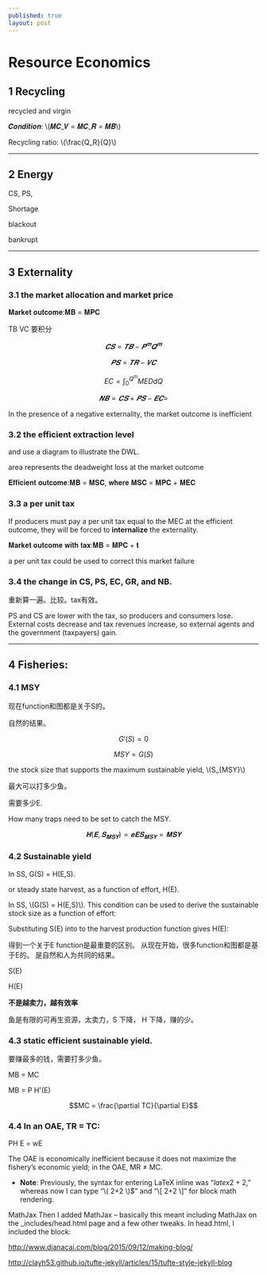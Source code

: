 ```yaml
---
published: true
layout: post
---
```


#  Resource Economics


## 1 Recycling

recycled and virgin 


𝑪𝒐𝒏𝒅𝒊𝒕𝒊𝒐𝒏: \\(𝑴𝑪_𝑽 = 𝑴𝑪_𝑹 = 𝑴𝑩\\)


Recycling ratio: \\(\frac{Q_R}{Q}\\)

------------------------------------------------------------------------------------------------

## 2  Energy

CS, PS, 

Shortage

blackout

bankrupt

-----------------------------------------------------------------------------------------------

## 3 Externality

###  3.1 the market allocation and market price

𝐌𝐚𝐫𝐤𝐞𝐭 𝐨𝐮𝐭𝐜𝐨𝐦𝐞:𝐌𝐁 = 𝐌𝐏𝐂

TB VC 要积分


$$𝑪𝑺 = 𝑻𝑩 − 𝑷^𝒎𝑸^𝒎$$

$$𝑷𝑺 = 𝑻𝑹 − 𝑽𝑪$$ 


$$EC = \int_0^{Q^m} MED d Q$$


$$ 𝑵𝑩 = 𝑪𝑺 + 𝑷𝑺 − 𝑬𝑪 = $$

In the presence of a negative externality, the market outcome is inefficient

### 3.2 the efficient extraction level 

and use a diagram to illustrate the DWL. 

area represents the deadweight loss at the market outcome


𝐄𝐟𝐟𝐢𝐜𝐢𝐞𝐧𝐭 𝐨𝐮𝐭𝐜𝐨𝐦𝐞:𝐌𝐁 = 𝐌𝐒𝐂, 𝐰𝐡𝐞𝐫𝐞 𝐌𝐒𝐂 = 𝐌𝐏𝐂 + 𝐌𝐄𝐂

### 3.3 a per unit tax


If producers must pay a per unit tax equal to the MEC at the efficient outcome, they
will be forced to **internalize** the externality.


𝐌𝐚𝐫𝐤𝐞𝐭 𝐨𝐮𝐭𝐜𝐨𝐦𝐞 𝐰𝐢𝐭𝐡 𝐭𝐚𝐱:𝐌𝐁 = 𝐌𝐏𝐂 + 𝐭

a per unit tax could be used to correct this market failure

### 3.4 the change in CS, PS, EC, GR, and NB.



重新算一遍。比较。tax有效。

PS and CS are lower with the tax, so producers and consumers lose. External costs
decrease and tax revenues increase, so external agents and the government
(taxpayers) gain.


---------------------------------------------------------------------------------------
## 4 Fisheries:

### 4.1 MSY

现在function和图都是关于S的。

自然的结果。

$$G'(S) = 0$$

$$MSY = G(S)$$

the stock size that supports the maximum sustainable yield, \\(S_{MSY}\\)

最大可以打多少鱼。



需要多少E.

How many traps need to be set to catch the MSY.


$$𝐇( 𝐄, 𝐒_{𝐌𝐒𝐘}) = 𝐞 𝐄 𝐒_{𝐌𝐒𝐘} = 𝐌𝐒𝐘$$




### 4.2 Sustainable yield

In SS, G(S) = H(E,S).

or steady state harvest, as a function of effort, H(E).

In SS, \\(G(S) = H(E,S)\\). This condition can be used to derive the sustainable stock size
as a function of effort:

Substituting S(E) into to the harvest production function gives H(E):

得到一个关于E function是最重要的区别。
从现在开始，很多function和图都是基于E的。
是自然和人为共同的结果。

S(E)

H(E)

**不是越卖力，越有效率**

鱼是有限的可再生资源，太卖力，S 下降， H 下降，赚的少。

### 4.3 static efficient sustainable yield.

要赚最多的钱，需要打多少鱼。

MB = MC

MB = P H'(E)

$$MC = \frac{\partial TC}{\partial E}$$


### 4.4 In an OAE, TR = TC:


PH E = wE 



The OAE is economically inefficient because it does not maximize the fishery’s
economic yield; in the OAE, MR ≠ MC.






* **Note**: Previously, the syntax for entering LaTeX inline was “$latex 2+2$,” whereas now I can type “\\( 2+2 \\)$”  and “\\[ 2+2 \\]” for block math rendering.

MathJax
Then I added MathJax – basically this meant including MathJax on the _includes/head.html page and a few other tweaks. In head.html, I included the block:

<script type="text/javascript" src="http://cdn.mathjax.org/mathjax/latest/MathJax.js?config=TeX-AMS-MML_HTMLorMML">
</script>

http://www.dianacai.com/blog/2015/09/12/making-blog/

http://clayh53.github.io/tufte-jekyll/articles/15/tufte-style-jekyll-blog